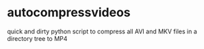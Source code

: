# autocompressvideos
quick and dirty python script to compress all AVI and MKV files in a directory tree to MP4

